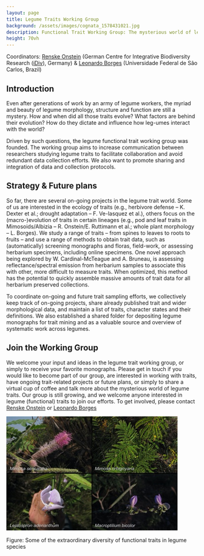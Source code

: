 ```yaml
---
layout: page
title: Legume Traits Working Group
background: /assets/images/cognata_1578431021.jpg
description: Functional Trait Working Group: The mysterious world of legume functional traits 
height: 70vh
---
```

Coordinators: [Renske Onstein](mailto:onsteinre@gmail.com) (German Centre for Integrative Biodiversity Research ([iDiv](https://www.idiv.de/en/index.html)), Germany)
 & [Leonardo Borges](mailto:aquitemcaqui@gmail.com) (Universidade Federal de São Carlos, Brazil)

## Introduction
Even after generations of work by an army of legume workers, the myriad and beauty of legume morphology, structure and function are still a mystery. How and when did all those traits evolve? What factors are behind their evolution? How do they dictate and influence how leg-umes interact with the world?

Driven by such questions, the legume functional trait working group was founded. The working group aims to increase communication between researchers studying legume traits to facilitate collaboration and avoid redundant data collection efforts. We also want to promote sharing and integration of data and collection protocols.

## Strategy & Future plans

So far, there are several on-going projects in the legume trait world. Some of us are interested in the ecology of traits (e.g., herbivore defense – K. Dexter et al.; drought adaptation – F. Ve-lasquez et al.), others focus on the (macro-)evolution of traits in certain lineages (e.g., pod and leaf traits in Mimosoids/Albizia – R. Onstein/E. Ruttimann et al.; whole plant morphology –  L. Borges). We study a range of traits – from spines to leaves to roots to fruits – and use a range of methods to obtain trait data, such as (automatically) screening monographs and floras, field-work, or assessing herbarium specimens, including online specimens. One novel approach being explored by W. Cardinal-McTeague and A. Bruneau, is assessing reflectance/spectral emission from herbarium samples to associate this with other, more difficult to measure traits. When optimized, this method has the potential to quickly assemble massive amounts of trait data for all herbarium preserved collections.

To coordinate on-going and future trait sampling efforts, we collectively keep track of on-going projects, share already published trait and wider morphological data, and maintain a list of traits, character states and their definitions. We also established a shared folder for depositing legume monographs for trait mining and as a valuable source and overview of systematic work across legumes.

## Join the Working Group

We welcome your input and ideas in the legume trait working group, or simply to receive your favorite monographs. Please get in touch if you would like to become part of our group, are interested in working with traits, have ongoing trait-related projects or future plans, or simply to share a virtual cup of coffee and talk more about the mysterious world of legume traits. Our group is still growing, and we welcome anyone interested in legume (functional) traits to join our efforts. To get involved, please contact [Renske Onstein](mailto:onsteinre@gmail.com) or [Leonardo Borges](mailto:aquitemcaqui@gmail.com)

![alt text](/assets/images/traits.jpg)

Figure: Some of the extraordinary diversity of functional traits in legume species
